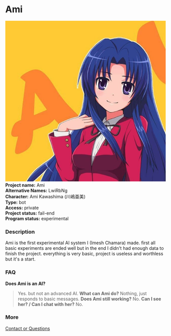 # Ami
![icon](/images/ami-0.jpg)
**Project name:** Ami<br>
**Alternative Names:** LwiRbNg<br>
**Character:** Ami Kawashima (川嶋亜美)<br>
**Type:** bot<br>
**Access:** private<br>
**Project status:** fail-end<br>
**Program status:** experimental

### Description
Ami is the first experimental AI system I (Imesh Chamara) made. first all basic experiments are ended well but in the end I didn't had enough data to finish the project. everything is very basic, project is useless and worthless but it's a start.

### FAQ
**Does Ami is an AI?**
> Yes. but not an advanced AI.
**What can Ami do?**
> Nothing, just responds to basic messages.
**Does Ami still working?**
> No.
**Can I see her? / Can I chat with her?**
> No.

### More
[Contact or Questions](mailto:imesh1chamara@gmail.com)
